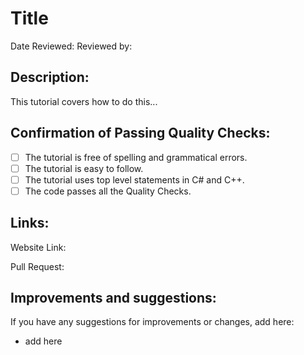 # Title

Date Reviewed:
Reviewed by: 

## Description:

This tutorial covers how to do this...


## Confirmation of Passing Quality Checks:

- [ ] The tutorial is free of spelling and grammatical errors.
- [ ] The tutorial is easy to follow.
- [ ] The tutorial uses top level statements in C# and C++.
- [ ] The code passes all the Quality Checks.

## Links:

Website Link:

Pull Request:

## Improvements and suggestions:

If you have any suggestions for improvements or changes, add here:

- add here
